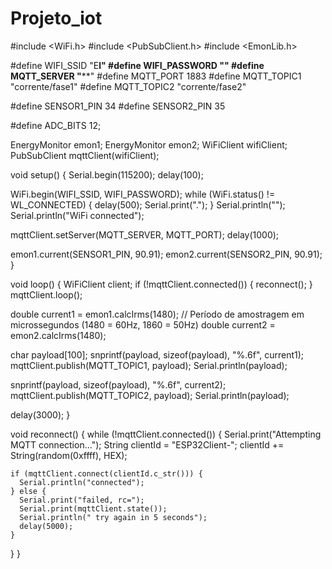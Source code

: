 # Projeto_iot

#include <WiFi.h>
#include <PubSubClient.h>
#include <EmonLib.h>

#define WIFI_SSID "E****l"
#define WIFI_PASSWORD "******"
#define MQTT_SERVER "****"
#define MQTT_PORT 1883
#define MQTT_TOPIC1 "corrente/fase1"
#define MQTT_TOPIC2 "corrente/fase2"

#define SENSOR1_PIN 34
#define SENSOR2_PIN 35

#define ADC_BITS    12;


EnergyMonitor emon1;
EnergyMonitor emon2;
WiFiClient wifiClient;
PubSubClient mqttClient(wifiClient);

void setup() {
  Serial.begin(115200);
  delay(100);

  WiFi.begin(WIFI_SSID, WIFI_PASSWORD);
  while (WiFi.status() != WL_CONNECTED) {
    delay(500);
    Serial.print(".");
  }
  Serial.println("");
  Serial.println("WiFi connected");

  mqttClient.setServer(MQTT_SERVER, MQTT_PORT);
  delay(1000);

  emon1.current(SENSOR1_PIN, 90.91);
  emon2.current(SENSOR2_PIN, 90.91);
}

void loop() {
  WiFiClient client;
  if (!mqttClient.connected()) {
    reconnect();
  }
  mqttClient.loop();

  double current1 = emon1.calcIrms(1480); // Período de amostragem em microssegundos (1480 = 60Hz, 1860 = 50Hz)
  double current2 = emon2.calcIrms(1480);

  char payload[100];
  snprintf(payload, sizeof(payload), "%.6f", current1);
  mqttClient.publish(MQTT_TOPIC1, payload);
  Serial.println(payload);

  snprintf(payload, sizeof(payload), "%.6f", current2);
  mqttClient.publish(MQTT_TOPIC2, payload);
  Serial.println(payload);

  delay(3000);
}

void reconnect() {
  while (!mqttClient.connected()) {
    Serial.print("Attempting MQTT connection...");
    String clientId = "ESP32Client-";
    clientId += String(random(0xffff), HEX);

    if (mqttClient.connect(clientId.c_str())) {
      Serial.println("connected");
    } else {
      Serial.print("failed, rc=");
      Serial.print(mqttClient.state());
      Serial.println(" try again in 5 seconds");
      delay(5000);
    }
  }
}
